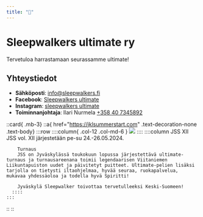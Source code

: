 ```yaml
---
title: "🏡"
---
```

# Sleepwalkers ultimate ry

Tervetuloa harrastamaan seurassamme ultimate!

## Yhteystiedot

- **Sähköposti**: [info@sleepwalkers.fi](mailto:info@sleepwalkers.fi)
- **Facebook**: [Sleepwalkers ultimate](https://www.facebook.com/sleepwalkersultimate)
- **Instagram**: [sleepwalkers ultimate](https://www.instagram.com/sleepwalkersultimate/)
- **Toiminnanjohtaja**: Ilari Nurmela [+358 40 7345892](tel:+358407345892)

::card{ .mb-3}
  ::a{ href="https://jklsummerstart.com" .text-decoration-none .text-body}
    :::row
      ::::column{ .col-12 .col-md-6 }
        <img src="/images/jss-logo.png" class="img-fluid" />
      ::::
      ::::column
        JSS XII
        JSS vol. XII järjestetään pe-su 24.-26.05.2024.

        Turnaus
        JSS on Jyväskylässä toukokuun lopussa järjestettävä ultimate-turnaus ja turnausareenana toimii legendaarisen Viitaniemen Liikuntapuiston uudet ja päivitetyt puitteet. Ultimate-pelien lisäksi tarjolla on tietysti iltaohjelmaa, hyvää seuraa, ruokapalvelua, mukavaa yhdessäoloa ja todella hyvä Spiritti!

        Jyväskylä Sleepwalker toivottaa tervetulleeksi Keski-Suomeen!
      ::::
    :::
  ::
::
